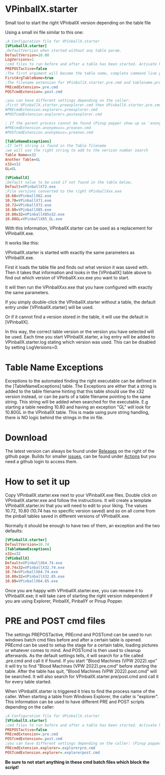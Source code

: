 # VPinballX.starter
Small tool to start the right VPinballX version depending on the table file

Using a small ini file similar to this one:

``` ini
;A Configuration file for VPinballX.starter
[VPinballX.starter]
;DefaultVersion when started without any table param.
DefaultVersion=10.80
LogVersions=1
;cmd files to run before and after a table has been started. Activate here:
PREPOSTactive=false
;The first argument will become the table name, complete command line parameters follow
FirstArgTableName=true
;The filename extension for VPinballX.starter.pre.cmd and tablename.pre.cmd
PREcmdExtension=.pre.cmd
POSTcmdExtension=.post.cmd

;you can have different settings depending on the caller:
;First VPinballX.starter.preexplorer.cmd then VPinballX.starter.pre.cmd
#PREcmdExtension.explorer=.preexplorer.cmd
#POSTcmdExtension.explorer=.postexplorer.cmd

; If the parent process cannot be found (Pinup popper show up as 'anonymous')
#PREcmdExtension.anonymous=.preanon.cmd
#POSTcmdExtension.anonymous=.preanon.cmd

[TableNameExceptions]
;If left string is found in the Table filename
;we will use the right string to add to the version number search
Table Name=x32
Another Table=GL
x32=x32
GL=GL

[VPinballX]
;Default value to be used if not found in the table below.
Default=VPinballX72.exe
;File versions converted to the right VPinballXxx.exe
10.60=VPinballX62.exe
10.70=VPinballX71.exe
10.72=VPinballX72.exe
10.80=VPinballX85.exe
10.80x32=VPinballX85x32.exe
10.80GL=VPinballX85_GL.exe
```

With this information, VPinballX.starter can be used as a replacement for VPinballX.exe.

It works like this:

VPinballX.starter is started with exactly the same parameters as VPinballX.exe.

First it loads the table file and finds out what version it was saved with. Then it takes that information
and looks in the [VPinballX] table above to find out which version of VPinballX.xxx.exe you want to start.

It will then run the VPinballXxx.exe that you have configured with exactly the same parameters.

If you simply double-click the VPinballX.starter without a table, the default entry under [VPinballX.starter] will be used.

Or if it cannot find a version stored in the table, it will use the default in [VPinballX].

In this way, the correct table version or the version you have selected will be used.
Each time you start VPinballX.starter, a log entry will be added to VPinballX.starter.log stating which version was used.
This can be disabled by setting LogVersions=0.
# Table Name Exceptions
Exceptions to the automated finding the right executable can be defined in the [TableNameExceptions] table.
The Exceptions are either that a string is added to the table filename hinting that this table should use the x32 version instead,
or can be parts of a table filename pointing to the same string.
This string will be added when searched for the executable. 
E.g starting a table needing 10.80 and having an exception "GL" will look for 10.80GL in the VPinballX table.
This is made using pure string handling, there is NO logic behind the strings in the ini file.

# Download

The latest version can always be found under [Releases](https://github.com/JockeJarre/VPinballX.starter/releases) on the right of the github page.
Builds for smaller [issues](https://github.com/JockeJarre/VPinballX.starter/issues), can be found under [Actions](https://github.com/JockeJarre/VPinballX.starter/actions) but you need a github login to access them.

# How to set it up

Copy VPinballX.starter.exe next to your VPinballX.exe files. Double click on VPinballX.starter.exe and follow the instructions.
It will create a template VPinballX.starter.ini that you will need to edit to your liking. 
The values 10.72, 10.80 (10.74 has no specific version saved) and so on all come from the pinball tables saved in different versions of VPinballX.exe.

Normally it should be enough to have two of them, an exception and the two defaults:

``` ini
[VPinballX.starter]
DefaultVersion=10.74
[TableNameExceptions]
x32=x32
[VPinballX]
Default=VPinballX64.74.exe
10.74x32=VPinballX32.74.exe
10.74=VPinballX64.74.exe
10.80x32=VPinballX32.85.exe
10.80=VPinballX64.85.exe
```

Once you are happy with VPinballX.starter.exe, you can rename it to VPinballX.exe;
it will take care of starting the right version independent if you are using Explorer, PinballX, PinballY or Pinup Popper.

# PRE and POST cmd files

The settings PREPOSTactive, PREcmd and POSTcmd can be used to run windows batch cmd files before and after a certain table is opened.
PREcmd can be used to setup the stage for a certain table, loading pictures or whatever comes to mind. And POSTcmd is then used to cleanup afterwards.
As the default settings tells, it will search for a file called <tablename>.pre.cmd and call it if found.
If you start "Blood Machines (VPW 2022).vpx" it will try to find "Blood Machines (VPW 2022).pre.cmd" before starting the table.
After the table has quit, "Blood Machines (VPW 2022).post.cmd" will be searched. It will also search for VPinballX.starter.pre/post.cmd and call it for every table started.

When VPinballX.starter is triggered it tries to find the process name of the caller. When starting a table from Windows Explorer, the caller is "explorer".
This information can be used to have different PRE and POST scripts depending on the caller:

``` ini
;A Configuration file for VPinballX.starter
[VPinballX.starter]
;cmd files to run before and after a table has been started. Activate here:
PREPOSTactive=false
PREcmdExtension=.pre.cmd
POSTcmdExtension=.post.cmd
;you can have different settings depending on the caller: (Pinup popper show up as anonymous)
PREcmdExtension.explorer=.explorerpre.cmd
POSTcmdExtension.explorer=.explorerpost.cmd
```

**Be sure to not start anything in these cmd batch files which block the script!**